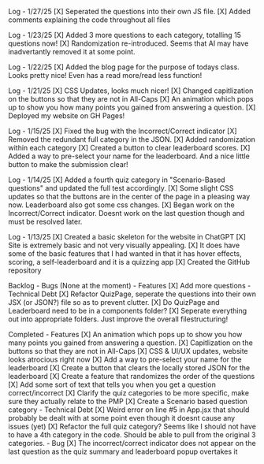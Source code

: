 Log - 1/27/25
    [X] Seperated the questions into their own JS file.
    [X] Added comments explaining the code throughout all files

Log - 1/23/25
    [X] Added 3 more questions to each category, totalling 15 questions now!
    [X] Randomization re-introduced. Seems that AI may have inadvertantly removed it at some point.

Log - 1/22/25
    [X] Added the blog page for the purpose of todays class. Looks pretty nice! Even has a read more/read less function!

Log - 1/21/25
    [X] CSS Updates, looks much nicer!
    [X] Changed capitlization on the buttons so that they are not in All-Caps
    [X] An animation which pops up to show you how many points you gained from answering a question.
    [X] Deployed my website on GH Pages!

Log - 1/15/25
    [X] Fixed the bug with the Incorrect/Correct indicator
    [X] Removed the redundant full category in the JSON.
    [X] Added randomization within each category
    [X] Created a button to clear leaderboard scores.
    [X] Added a way to pre-select your name for the leaderboard. And a nice little button to make the submission clear!

Log - 1/14/25
    [X] Added a fourth quiz category in "Scenario-Based questions" and updated the full test accordingly.
    [X] Some slight CSS updates so that the buttons are in the center of the page in a pleasing way now. Leaderboard also got some css changes.
    [X] Began work on the Incorrect/Correct indicator. Doesnt work on the last question though and must be resolved later.

Log - 1/13/25
    [X] Created a basic skeleton for the website in ChatGPT
    [X] Site is extremely basic and not very visually appealing.
    [X] It does have some of the basic features that I had wanted in that it has hover effects, scoring, a self-leaderboard and it is a quizzing app
    [X] Created the GitHub repository

Backlog
    - Bugs
        (None at the moment)
    - Features
        [X] Add more questions
    - Technical Debt
        [X] Refactor QuizPage, seperate the questions into their own JSX (or JSON?) file so as to prevent clutter.
        [X] Do QuizPage and Leaderboard need to be in a components folder?
        [X] Seperate everything out into appropriate folders. Just improve the overall filestructuring!

Completed
    - Features
        [X] An animation which pops up to show you how many points you gained from answering a question.
        [X] Capitlization on the buttons so that they are not in All-Caps
        [X] CSS & UI/UX updates, website looks atrocious right now
        [X] Add a way to pre-select your name for the leaderboard
        [X] Create a button that clears the locally stored JSON for the leaderboard
        [X] Create a feature that randomizes the order of the questions
        [X] Add some sort of text that tells you when you get a question correct/incorrect
        [X] Clarify the quiz categories to be more specific, make sure they actually relate to the PMP
        [X] Create a Scenario based question category
    - Technical Debt
        [X] Weird error on line #5 in App.jsx that should probably be dealt with at some point even though it doesnt cause any issues (yet)
        [X] Refactor the full quiz category? Seems like I should not have to have a 4th category in the code. Should be able to pull from the original 3 categories.
    - Bug
        [X] The incorrect/correct indicator does not appear on the last question as the quiz summary and leaderboard popup overtakes it
